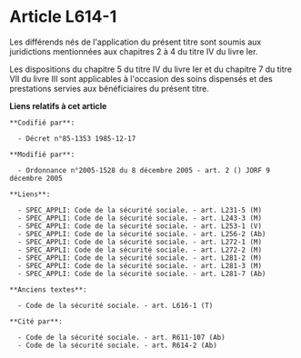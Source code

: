 # Article L614-1

Les différends nés de l'application du présent titre sont soumis aux juridictions mentionnées aux chapitres 2 à 4 du titre IV
du livre Ier. 

Les dispositions du chapitre 5 du titre IV du livre Ier et du chapitre 7 du titre VII du livre III sont applicables à
l'occasion des soins dispensés et des prestations servies aux bénéficiaires du présent titre.

**Liens relatifs à cet article**

	**Codifié par**:

	  - Décret n°85-1353 1985-12-17

	**Modifié par**:

	  - Ordonnance n°2005-1528 du 8 décembre 2005 - art. 2 () JORF 9 décembre 2005

	**Liens**:

	  - SPEC_APPLI: Code de la sécurité sociale. - art. L231-5 (M)
	  - SPEC_APPLI: Code de la sécurité sociale. - art. L243-3 (M)
	  - SPEC_APPLI: Code de la sécurité sociale. - art. L253-1 (V)
	  - SPEC_APPLI: Code de la sécurité sociale. - art. L256-2 (Ab)
	  - SPEC_APPLI: Code de la sécurité sociale. - art. L272-1 (M)
	  - SPEC_APPLI: Code de la sécurité sociale. - art. L272-2 (M)
	  - SPEC_APPLI: Code de la sécurité sociale. - art. L281-2 (M)
	  - SPEC_APPLI: Code de la sécurité sociale. - art. L281-3 (M)
	  - SPEC_APPLI: Code de la sécurité sociale. - art. L281-7 (Ab)

	**Anciens textes**:

	  - Code de la sécurité sociale. - art. L616-1 (T)

	**Cité par**:

	  - Code de la sécurité sociale. - art. R611-107 (Ab)
	  - Code de la sécurité sociale. - art. R614-2 (Ab)
